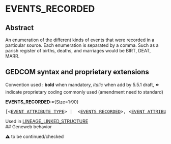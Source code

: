 ﻿# EVENTS_RECORDED
## Abstract
An enumeration of the different kinds of events that were recorded in a particular source. Each
enumeration is separated by a comma. Such as a parish register of births, deaths, and marriages would
be BIRT, DEAT, MARR.


## GEDCOM syntax and proprietary extensions
Convention used : **bold** when mandatory, _italic_ when add by 5.5.1 draft, &#x23E9; indicate proprietary coding commonly used (amendment need to standard)<br />

**EVENTS_RECORDED**:={Size=1:90}
<pre>
[&lt;<a href=Ged.EVENT_ATTRIBUTE_TYPE.md>EVENT_ATTRIBUTE_TYPE</a>&gt; |  &lt;<a href=Ged.EVENTS_RECORDED.md>EVENTS_RECORDED</a>&gt;, &lt;<a href=Ged.EVENT_ATTRIBUTE_TYPE.md>EVENT_ATTRIBUTE_TYPE</a>&gt;]
</pre>
Used in <a href=Ged.LINEAGE_LINKED_STRUCTURE.md>LINEAGE_LINKED_STRUCTURE</a><br />## Geneweb behavior


:warning: to be continued/checked

